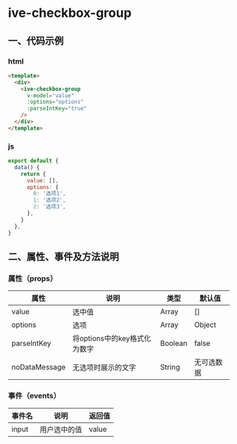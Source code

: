 # ive-checkbox-group
## 一、代码示例
### html
```html
<template>
  <div>
    <ive-checkbox-group
      v-model="value"
      :options="options"
      :parseIntKey="true"
    />
  </div>
</template>
```
### js
```js
export default {
  data() {
    return {
      value: [],
      options: {
        0: '选项1',
        1: '选项2',
        2: '选项3',
      },
    }
  },
}
```
## 二、属性、事件及方法说明
### 属性（props）
| 属性 | 说明 | 类型 | 默认值 |
| ------ | ------ | ------ | ------ |
| value | 选中值 | Array | [] |
| options | 选项 | Array | Object | {} |
| parseIntKey | 将options中的key格式化为数字 | Boolean | false |
| noDataMessage | 无选项时展示的文字 | String | 无可选数据 |
### 事件（events）
| 事件名 | 说明 | 返回值 |
| ------ | ------ | ------ |
| input | 用户选中的值 | value |
